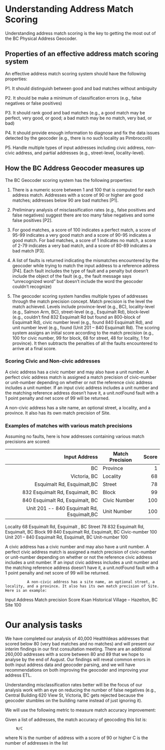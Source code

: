 # Understanding Address Match Scoring

Understanding address match scoring is the key to getting the most out of the BC Physical Address Geocoder.
 
## Properties of an effective address match scoring system

An effective address match scoring system should have the following properties:

P1. It should distinguish between good and bad matches without ambiguity

P2. It should be make a minimum of classification errors (e.g., false negatives or false positives)

P3. It should rank good and bad matches (e.g., a good match may be perfect, very good, or good; a bad match may be no match, very bad, or bad)

P4. It should provide enough information  to diagnose and fix the data issues detected by the geocoder (e.g., there is no such locality as Pimbroccolli)

P5. Handle multiple types of input addresses including civic address, non-civic address, and partial addresses (e.g., street-level, locality-level).

## How the BC Address Geocoder measures up

The BC Geocoder scoring system has the following properties:

1.	There is a numeric score between 1 and 100 that is computed for each address match. Addresses with a score of 90 or higher are good matches; addresses below 90 are bad matches [P1].

2.	Preliminary analysis of misclassification rates (e.g., false positives and false negatives) suggest there are too many false negatives and some false positives [P2]. 

3.	For good matches, a score of 100 indicates a perfect match, a score of 95-99 indicates a very good match and a score of 90-95 indicates a good match. For bad matches, a score of 1 indicates no match, a score of 2-79 indicates a very bad match, and a score of 80-89 indicates a bad match [P3].

4.	A list of faults is returned indicating the mismatches encountered by the geocoder while trying to match the input address to a reference address [P4]. Each fault includes the type of fault and a penalty but doesn’t include the object of the fault (e.g., the fault message says “unrecognized word” but doesn’t include the word the geocoder couldn’t recognize)

5.	The geocoder scoring system handles multiple types of addresses through the match precision concept. Match precision is the level the match achieved. Levels include province-level (e.g., BC), locality-level (e.g., Salmon Arm, BC),  street-level (e.g., Esquimalt Rd),  block-level (e.g., couldn’t find 832 Esquimalt Rd but found an 800-block of Esquimalt Rd),  civic number level (e.g., found 840 Esquimalt Rd), and unit number level (e.g., found (Unit 201 – 840 Esquimalt Rd). The scoring system assigns an initial score according to the match precision (e.g., 100 for civic number, 99 for block, 68 for street, 48 for locality, 1 for province). It then subtracts the penalties of all the faults encountered to arrive at a final score.

### Scoring Civic and Non-civic addresses

A civic address has a civic number and may also have a unit number. A perfect civic address match is assigned a match precision of civic-number or unit-number depending on whether or not the reference civic address includes a unit number. If an input civic address includes a unit number and the matching reference address doesn’t have it, a unit.notFound fault with a 1 point penalty and net score of 99 will be returned.

A non-civic address has a site name, an optional street, a locality, and a province. It also has its own match precision of Site.




### Examples of matches with various match precisions

Assuming no faults, here is how addresses containing various match precisions are scored:

Input Address|Match Precision|Score
--------:|-------|------:
BC|Province|1
Victoria, BC|Locality|68
Esquimalt Rd, Esquimalt,BC|Street|78
832 Esquimalt Rd, Esquimalt, BC|Block|99
840 Esquimalt Rd, Esquimalt, BC|Civic Number|100
Unit 201 -- 840 Esquimalt Rd, Esquimalt,BC|Unit Number|100

Locality                             68
              Esquimalt Rd, Esquimalt , BC                                    Street                                78
               832 Esquimalt Rd, Esquimalt, BC                            Block                                 99
               840 Esquimalt Rd, Esquimalt, BC                            Civic-number                   100
              Unit 201 – 840 Esquimalt Rd, Esquimalt, BC         Unit-number                   100

A civic address has a civic number and may also have a unit number. A perfect civic address match is assigned a match precision of civic-number or unit-number depending on whether or not the reference civic address includes a unit number. If an input civic address includes a unit number and the matching reference address doesn’t have it, a unit.notFound fault with a 1 point penalty and net score of 99 will be returned.

              A non-civic address has a site name, an optional street, a locality, and a province. It also has its own match precision of Site. Here is an example:

Input Address                                                              Match precision                             Score
              Ksan Historical Village – Hazelton, BC                    Site                                    100

              
Our analysis tasks
===============

We have completed our analysis of 40,000 HealthIdeas addresses that scored below 80 (very bad matches and no matches) and will present our interim findings in our first consultation meeting. There are an additional 260,000 addresses with a score between 80 and 89 that we hope to analyse by the end of August. Our findings will reveal common errors in both input address data and geocoder parsing, and we will have recommendations on both improving the geocoder and improving your address ETL.

Understanding misclassification rates better will be the focus of our analysis work with an eye on reducing the number of false negatives (e.g., Central Building 620 View St, Victoria, BC gets rejected because the geocoder stumbles on the building name instead of just ignoring it).

We will use the following metric to measure match accuracy improvement:

Given a list of addresses, the match accuracy of geocoding this list is:

         N/C

where N is the number of address with a score of 90 or higher
             C is the number of addresses in the list

